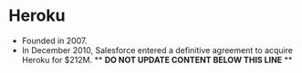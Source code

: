Heroku
======

* Founded in 2007.
* In December 2010, Salesforce entered a definitive agreement to acquire Heroku for $212M.
** **DO NOT UPDATE CONTENT BELOW THIS LINE** **

